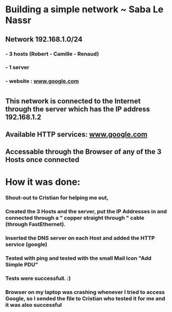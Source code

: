 
# Building a simple network ~ Saba Le Nassr

## Network 192.168.1.0/24
### - 3 hosts (Robert - Camille - Renaud) 
### - 1 server
### - website : www.google.com 

#
## This network is connected to the Internet through the server which has the IP address 192.168.1.2
## Available HTTP services: www.google.com 
## Accessable through the Browser of any of the 3 Hosts once connected
#
#

# How it was done: 
### Shout-out to Cristian for helping me out,
### Created the 3 Hosts and the server, put the IP Addresses in and connected through a " copper straight through " cable (through FastEthernet). 
### Inserted the DNS server on each Host and added the HTTP service (google) 
### Tested with ping and tested with the small Mail Icon "Add Simple PDU"
### Tests were successfull. :)
### Browser on my laptop was crashing whenever I tried to access Google, so I sended the file to Cristian who tested it for me and it was also successful 
